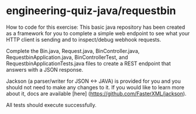 # engineering-quiz-java/requestbin

How to code for this exercise: 
This basic java repository has been created as a framework for you to complete a simple web endpoint to see what your 
HTTP client is sending and to inspect/debug webhook requests. 

Complete the Bin.java, Request.java, BinController.java, RequestbinApplication.java, BinControllerTest, and 
RequestbinApplicationTests.java files to create a REST endpoint that answers with a JSON response. 

Jackson (a parser/writer for JSON <-> JAVA) is provided for you and you should not need to make any changes to it. If you would like to learn more about it, docs are 
available [here] (https://github.com/FasterXML/jackson). 

All tests should execute successfully. 
